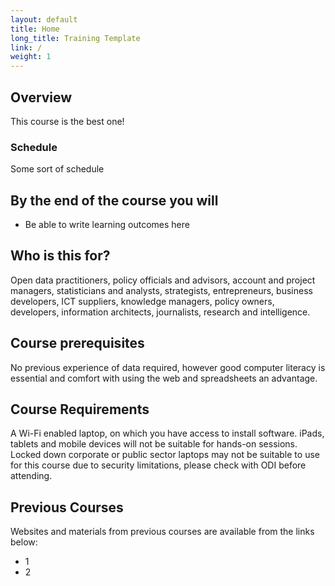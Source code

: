 ```yaml
---
layout: default
title: Home
long_title: Training Template
link: /
weight: 1
---
```


## Overview

This course is the best one! 

### Schedule

Some sort of schedule

## By the end of the course you will 

* Be able to write learning outcomes here

## Who is this for? 

Open data practitioners, policy officials and advisors, account and project managers, statisticians and analysts, strategists, entrepreneurs, business developers, ICT suppliers, knowledge managers, policy owners, developers, information architects, journalists, research and intelligence.

## Course prerequisites 

No previous experience of data required, however good computer literacy is essential and comfort with using the web and spreadsheets an advantage.

## Course Requirements 

A Wi-Fi enabled laptop, on which you have access to install software. iPads, tablets and mobile devices will not be suitable for hands-on sessions. Locked down corporate or public sector laptops may not be suitable to use for this course due to security limitations, please check with ODI before attending.

## Previous Courses

Websites and materials from previous courses are available from the links below:

* 1
* 2
